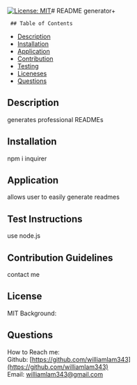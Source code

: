 [![License: MIT](https://img.shields.io/badge/License-MIT-yellow.svg)](https://opensource.org/licenses/MIT)# README generator+
  
     ## Table of Contents
  - [Description](#description)
  - [Installation](#installation)
  - [Application](#application)
  - [Contribution](#contributers)
  - [Testing](#testing)
  - [Liceneses](#liceneses)
  - [Questions](#questions)

  ## Description 
   generates professional READMEs 
  
  ## Installation 
   npm i inquirer 

  ## Application
   allows user to easily generate readmes 

  ## Test Instructions
   use node.js  
  
  ## Contribution Guidelines
   contact me 

  ## License
   MIT 
   Background: 
  
  ## Questions
   How to Reach me:
  <br>
   Github: [https://github.com/williamlam343](https://github.com/williamlam343) 
  <br> Email: [williamlam343@gmail.com](williamlam343@gmail.com) 
 



